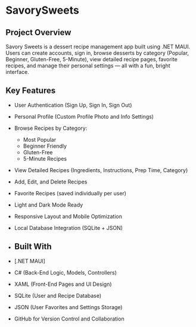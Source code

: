 # SavorySweets

## Project Overview
Savory Sweets is a dessert recipe management app built using .NET MAUI.
Users can create accounts, sign in, browse desserts by category (Popular, Beginner, Gluten-Free, 5-Minute), view detailed recipe pages, favorite recipes, and manage their personal settings — all with a fun, bright interface.

## Key Features
- User Authentication (Sign Up, Sign In, Sign Out)
- Personal Profile (Custom Profile Photo and Info Settings)
- Browse Recipes by Category:
  - Most Popular
  - Beginner Friendly
  - Gluten-Free
  - 5-Minute Recipes
- View Detailed Recipes (Ingredients, Instructions, Prep Time, Category)
- Add, Edit, and Delete Recipes
- Favorite Recipes (saved individually per user)
- Light and Dark Mode Ready
- Responsive Layout and Mobile Optimization
- Local Database Integration (SQLite + JSON)

- ## Built With
- [.NET MAUI]
- C# (Back-End Logic, Models, Controllers)
- XAML (Front-End Pages and UI Design)
- SQLite (User and Recipe Database)
- JSON (User Favorites and Settings Storage)
- GitHub for Version Control and Collaboration


